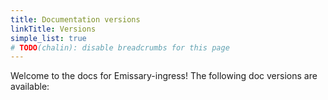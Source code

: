 ```yaml
---
title: Documentation versions
linkTitle: Versions
simple_list: true
# TODO(chalin): disable breadcrumbs for this page
---
```


Welcome to the docs for Emissary-ingress! The following doc versions are available:

<!-- TODO: Replace versions shortcode -->
<!-- {{ < versions > }} -->

